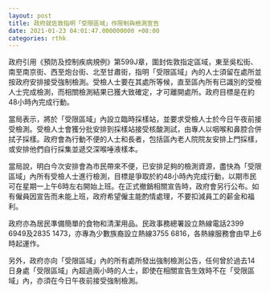 ```yaml
---
layout: post
title: 政府就佐敦指明「受限區域」作限制與檢測宣告
date: 2021-01-23 04:01:47.000000000 +08:00
categories: rthk
---
```


政府引用《預防及控制疾病規例》第599J章，圍封佐敦指定區域，東至吳松街、南至南京街、西至炮台街、北至甘肅街，指明「受限區域」內的人士須留在處所並按政府安排接受強制檢測。受檢人士要在其處所等候，直至區內所有已識別的受檢人士完成檢測，而相關檢測結果已獲大致確定，才可離開處所。政府目標是在約48小時內完成行動。

當局表示，將於「受限區域」內設立臨時採樣站，並要求受檢人士於今日午夜前接受檢測。受檢人士會獲分批安排到採樣站接受核酸測試，由專人以咽喉和鼻腔合併拭子採樣。政府會為行動不便的人士和長者，包括區內老人院院友安排上門採樣，或安排他們自行採集並遞交深喉唾液樣本。

當局說，明白今次安排會為市民帶來不便，已安排足夠的檢測資源，盡快為「受限區域」內所有受檢人士進行檢測，目標是爭取於約48小時內完成行動，以期市民可在星期一上午6時左右開始上班。在正式撤銷相關宣告時，政府會另行公布。如有僱員因宣告而未能上班，政府希望僱主能酌情處理，不要扣減員工的薪金和福利。

政府亦為居民準備簡單的食物和清潔用品。民政事務總署設立熱線電話2399 6949及2835 1473，亦專為少數族裔設立熱線3755 6816，各熱線服務會由早上6時起運作。

另外，政府亦向「受限區域」內的所有處所發出強制檢測公告，任何曾於過去14日身處「受限區域」內超過兩小時的人士，即使在相關宣告生效時不在「受限區域」內，亦須在今日午夜前接受強制檢測。
